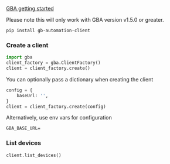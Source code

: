 [GBA getting started](https://docs.gamebench.net/automation-interface-usage/http-api/#getting-started)

Please note this will only work with GBA version v1.5.0 or greater.

```
pip install gb-automation-client
```

### Create a client

```python
import gba
client_factory = gba.ClientFactory()
client = client_factory.create()
```

You can optionally pass a dictionary when creating the client

```python
config = {
    baseUrl: '',
}
client = client_factory.create(config)
```

Alternatively, use env vars for configuration

```
GBA_BASE_URL=
```

### List devices

```python
client.list_devices()
```
